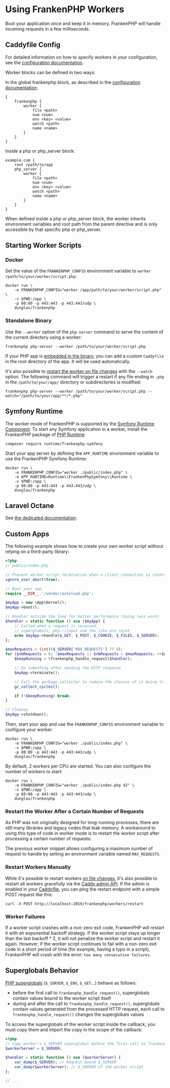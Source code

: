 # Using FrankenPHP Workers

Boot your application once and keep it in memory.
FrankenPHP will handle incoming requests in a few milliseconds.

## Caddyfile Config

For detailed information on how to specify workers in your configuration, see the [configuration documentation](config.md#caddyfile-config).

Worker blocks can be defined in two ways:

In the global frankenphp block, as described in the [configuration documentation](config.md#caddyfile-config):

```caddyfile
{
	frankenphp {
		worker {
			file <path>
			num <num>
			env <key> <value>
			watch <path>
			name <name>
		}
	}
}
```

Inside a php or php_server block:

```caddyfile
example.com {
	root /path/to/app
	php_server {
		worker {
			file <path>
			num <num>
			env <key> <value>
			watch <path>
			name <name>
		}
	}
}
```

When defined inside a php or php_server block, the worker inherits environment variables and root path from the parent directive and is only accessible by that specific php or php_server.

## Starting Worker Scripts

### Docker

Set the value of the `FRANKENPHP_CONFIG` environment variable to `worker /path/to/your/worker/script.php`:

```console
docker run \
    -e FRANKENPHP_CONFIG="worker /app/path/to/your/worker/script.php" \
    -v $PWD:/app \
    -p 80:80 -p 443:443 -p 443:443/udp \
    dunglas/frankenphp
```

### Standalone Binary

Use the `--worker` option of the `php-server` command to serve the content of the current directory using a worker:

```console
frankenphp php-server --worker /path/to/your/worker/script.php
```

If your PHP app is [embedded in the binary](embed.md), you can add a custom `Caddyfile` in the root directory of the app.
It will be used automatically.

It's also possible to [restart the worker on file changes](config.md#watching-for-file-changes) with the `--watch` option.
The following command will trigger a restart if any file ending in `.php` in the `/path/to/your/app/` directory or subdirectories is modified:

```console
frankenphp php-server --worker /path/to/your/worker/script.php --watch="/path/to/your/app/**/*.php"
```

## Symfony Runtime

The worker mode of FrankenPHP is supported by the [Symfony Runtime Component](https://symfony.com/doc/current/components/runtime.html).
To start any Symfony application in a worker, install the FrankenPHP package of [PHP Runtime](https://github.com/php-runtime/runtime):

```console
composer require runtime/frankenphp-symfony
```

Start your app server by defining the `APP_RUNTIME` environment variable to use the FrankenPHP Symfony Runtime:

```console
docker run \
    -e FRANKENPHP_CONFIG="worker ./public/index.php" \
    -e APP_RUNTIME=Runtime\\FrankenPhpSymfony\\Runtime \
    -v $PWD:/app \
    -p 80:80 -p 443:443 -p 443:443/udp \
    dunglas/frankenphp
```

## Laravel Octane

See [the dedicated documentation](laravel.md#laravel-octane).

## Custom Apps

The following example shows how to create your own worker script without relying on a third-party library:

```php
<?php
// public/index.php

// Prevent worker script termination when a client connection is interrupted
ignore_user_abort(true);

// Boot your app
require __DIR__.'/vendor/autoload.php';

$myApp = new \App\Kernel();
$myApp->boot();

// Handler outside the loop for better performance (doing less work)
$handler = static function () use ($myApp) {
    // Called when a request is received,
    // superglobals, php://input and the like are reset
    echo $myApp->handle($_GET, $_POST, $_COOKIE, $_FILES, $_SERVER);
};

$maxRequests = (int)($_SERVER['MAX_REQUESTS'] ?? 0);
for ($nbRequests = 0; !$maxRequests || $nbRequests < $maxRequests; ++$nbRequests) {
    $keepRunning = \frankenphp_handle_request($handler);

    // Do something after sending the HTTP response
    $myApp->terminate();

    // Call the garbage collector to reduce the chances of it being triggered in the middle of a page generation
    gc_collect_cycles();

    if (!$keepRunning) break;
}

// Cleanup
$myApp->shutdown();
```

Then, start your app and use the `FRANKENPHP_CONFIG` environment variable to configure your worker:

```console
docker run \
    -e FRANKENPHP_CONFIG="worker ./public/index.php" \
    -v $PWD:/app \
    -p 80:80 -p 443:443 -p 443:443/udp \
    dunglas/frankenphp
```

By default, 2 workers per CPU are started.
You can also configure the number of workers to start:

```console
docker run \
    -e FRANKENPHP_CONFIG="worker ./public/index.php 42" \
    -v $PWD:/app \
    -p 80:80 -p 443:443 -p 443:443/udp \
    dunglas/frankenphp
```

### Restart the Worker After a Certain Number of Requests

As PHP was not originally designed for long-running processes, there are still many libraries and legacy codes that leak memory.
A workaround to using this type of code in worker mode is to restart the worker script after processing a certain number of requests:

The previous worker snippet allows configuring a maximum number of request to handle by setting an environment variable named `MAX_REQUESTS`.

### Restart Workers Manually

While it's possible to restart workers [on file changes](config.md#watching-for-file-changes), it's also possible to restart all workers
gracefully via the [Caddy admin API](https://caddyserver.com/docs/api). If the admin is enabled in your
[Caddyfile](config.md#caddyfile-config), you can ping the restart endpoint with a simple POST request like this:

```console
curl -X POST http://localhost:2019/frankenphp/workers/restart
```

### Worker Failures

If a worker script crashes with a non-zero exit code, FrankenPHP will restart it with an exponential backoff strategy.
If the worker script stays up longer than the last backoff \* 2,
it will not penalize the worker script and restart it again.
However, if the worker script continues to fail with a non-zero exit code in a short period of time
(for example, having a typo in a script), FrankenPHP will crash with the error: `too many consecutive failures`.

## Superglobals Behavior

[PHP superglobals](https://www.php.net/manual/en/language.variables.superglobals.php) (`$_SERVER`, `$_ENV`, `$_GET`...)
behave as follows:

- before the first call to `frankenphp_handle_request()`, superglobals contain values bound to the worker script itself
- during and after the call to `frankenphp_handle_request()`, superglobals contain values generated from the processed HTTP request, each call to `frankenphp_handle_request()` changes the superglobals values

To access the superglobals of the worker script inside the callback, you must copy them and import the copy in the scope of the callback:

```php
<?php
// Copy worker's $_SERVER superglobal before the first call to frankenphp_handle_request()
$workerServer = $_SERVER;

$handler = static function () use ($workerServer) {
    var_dump($_SERVER); // Request-bound $_SERVER
    var_dump($workerServer); // $_SERVER of the worker script
};

// ...
```
